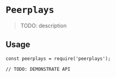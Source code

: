 # `Peerplays`

> TODO: description

## Usage

```
const peerplays = require('peerplays');

// TODO: DEMONSTRATE API
```

